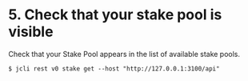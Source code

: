# 5. Check that your stake pool is visible

Check that your Stake Pool appears in the list of available stake pools.

`$ jcli rest v0 stake get --host "http://127.0.0.1:3100/api"`
